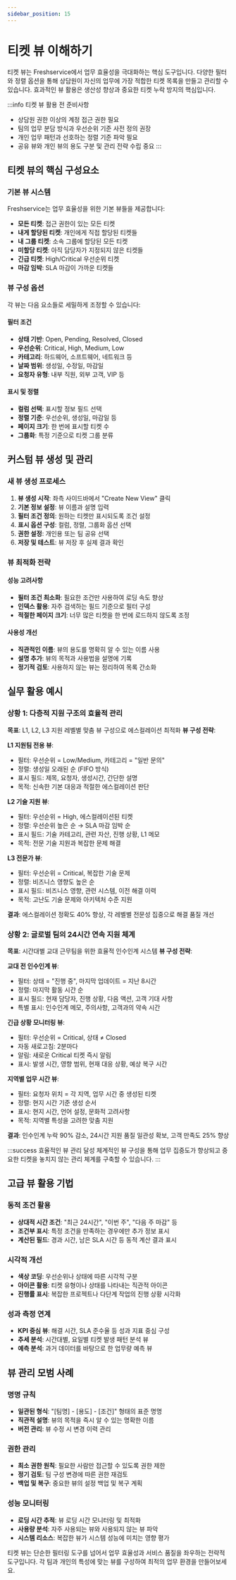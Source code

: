 ```yaml
---
sidebar_position: 15
---
```


# 티켓 뷰 이해하기

티켓 뷰는 Freshservice에서 업무 효율성을 극대화하는 핵심 도구입니다. 다양한 필터와 정렬 옵션을 통해 상담원이 자신의 업무에 가장 적합한 티켓 목록을 만들고 관리할 수 있습니다. 효과적인 뷰 활용은 생산성 향상과 중요한 티켓 누락 방지의 핵심입니다.

:::info 티켓 뷰 활용 전 준비사항
- 상담원 권한 이상의 계정 접근 권한 필요
- 팀의 업무 분담 방식과 우선순위 기준 사전 정의 권장
- 개인 업무 패턴과 선호하는 정렬 기준 파악 필요
- 공유 뷰와 개인 뷰의 용도 구분 및 관리 전략 수립 중요
:::

## 티켓 뷰의 핵심 구성요소

### 기본 뷰 시스템

Freshservice는 업무 효율성을 위한 기본 뷰들을 제공합니다:

- **모든 티켓**: 접근 권한이 있는 모든 티켓
- **내게 할당된 티켓**: 개인에게 직접 할당된 티켓들
- **내 그룹 티켓**: 소속 그룹에 할당된 모든 티켓
- **미할당 티켓**: 아직 담당자가 지정되지 않은 티켓들
- **긴급 티켓**: High/Critical 우선순위 티켓
- **마감 임박**: SLA 마감이 가까운 티켓들

### 뷰 구성 옵션

각 뷰는 다음 요소들로 세밀하게 조정할 수 있습니다:

#### 필터 조건
- **상태 기반**: Open, Pending, Resolved, Closed
- **우선순위**: Critical, High, Medium, Low
- **카테고리**: 하드웨어, 소프트웨어, 네트워크 등
- **날짜 범위**: 생성일, 수정일, 마감일
- **요청자 유형**: 내부 직원, 외부 고객, VIP 등

#### 표시 및 정렬
- **컬럼 선택**: 표시할 정보 필드 선택
- **정렬 기준**: 우선순위, 생성일, 마감일 등
- **페이지 크기**: 한 번에 표시할 티켓 수
- **그룹화**: 특정 기준으로 티켓 그룹 분류

## 커스텀 뷰 생성 및 관리

### 새 뷰 생성 프로세스

1. **뷰 생성 시작**: 좌측 사이드바에서 "Create New View" 클릭
2. **기본 정보 설정**: 뷰 이름과 설명 입력
3. **필터 조건 정의**: 원하는 티켓만 표시되도록 조건 설정
4. **표시 옵션 구성**: 컬럼, 정렬, 그룹화 옵션 선택
5. **권한 설정**: 개인용 또는 팀 공유 선택
6. **저장 및 테스트**: 뷰 저장 후 실제 결과 확인

### 뷰 최적화 전략

#### 성능 고려사항
- **필터 조건 최소화**: 필요한 조건만 사용하여 로딩 속도 향상
- **인덱스 활용**: 자주 검색하는 필드 기준으로 필터 구성
- **적절한 페이지 크기**: 너무 많은 티켓을 한 번에 로드하지 않도록 조정

#### 사용성 개선
- **직관적인 이름**: 뷰의 용도를 명확히 알 수 있는 이름 사용
- **설명 추가**: 뷰의 목적과 사용법을 설명에 기록
- **정기적 검토**: 사용하지 않는 뷰는 정리하여 목록 간소화

## 실무 활용 예시

### 상황 1: 다층적 지원 구조의 효율적 관리
**목표**: L1, L2, L3 지원 레벨별 맞춤 뷰 구성으로 에스컬레이션 최적화
**뷰 구성 전략**:

**L1 지원팀 전용 뷰**:
- 필터: 우선순위 = Low/Medium, 카테고리 = "일반 문의"
- 정렬: 생성일 오래된 순 (FIFO 방식)
- 표시 필드: 제목, 요청자, 생성시간, 간단한 설명
- 목적: 신속한 기본 대응과 적절한 에스컬레이션 판단

**L2 기술 지원 뷰**:
- 필터: 우선순위 = High, 에스컬레이션된 티켓
- 정렬: 우선순위 높은 순 → SLA 마감 임박 순
- 표시 필드: 기술 카테고리, 관련 자산, 진행 상황, L1 메모
- 목적: 전문 기술 지원과 복잡한 문제 해결

**L3 전문가 뷰**:
- 필터: 우선순위 = Critical, 복잡한 기술 문제
- 정렬: 비즈니스 영향도 높은 순
- 표시 필드: 비즈니스 영향, 관련 시스템, 이전 해결 이력
- 목적: 고난도 기술 문제와 아키텍처 수준 지원

**결과**: 에스컬레이션 정확도 40% 향상, 각 레벨별 전문성 집중으로 해결 품질 개선

### 상황 2: 글로벌 팀의 24시간 연속 지원 체계
**목표**: 시간대별 교대 근무팀을 위한 효율적 인수인계 시스템
**뷰 구성 전략**:

**교대 전 인수인계 뷰**:
- 필터: 상태 = "진행 중", 마지막 업데이트 = 지난 8시간
- 정렬: 마지막 활동 시간 순
- 표시 필드: 현재 담당자, 진행 상황, 다음 액션, 고객 기대 사항
- 특별 표시: 인수인계 메모, 주의사항, 고객과의 약속 시간

**긴급 상황 모니터링 뷰**:
- 필터: 우선순위 = Critical, 상태 ≠ Closed
- 자동 새로고침: 2분마다
- 알림: 새로운 Critical 티켓 즉시 알림
- 표시: 발생 시간, 영향 범위, 현재 대응 상황, 예상 복구 시간

**지역별 업무 시간 뷰**:
- 필터: 요청자 위치 = 각 지역, 업무 시간 중 생성된 티켓
- 정렬: 현지 시간 기준 생성 순서
- 표시: 현지 시간, 언어 설정, 문화적 고려사항
- 목적: 지역별 특성을 고려한 맞춤 지원

**결과**: 인수인계 누락 90% 감소, 24시간 지원 품질 일관성 확보, 고객 만족도 25% 향상

:::success 효율적인 뷰 관리 달성
체계적인 뷰 구성을 통해 업무 집중도가 향상되고 중요한 티켓을 놓치지 않는 관리 체계를 구축할 수 있습니다.
:::

## 고급 뷰 활용 기법

### 동적 조건 활용
- **상대적 시간 조건**: "최근 24시간", "이번 주", "다음 주 마감" 등
- **조건부 표시**: 특정 조건을 만족하는 경우에만 추가 정보 표시
- **계산된 필드**: 경과 시간, 남은 SLA 시간 등 동적 계산 결과 표시

### 시각적 개선
- **색상 코딩**: 우선순위나 상태에 따른 시각적 구분
- **아이콘 활용**: 티켓 유형이나 상태를 나타내는 직관적 아이콘
- **진행률 표시**: 복잡한 프로젝트나 다단계 작업의 진행 상황 시각화

### 성과 측정 연계
- **KPI 중심 뷰**: 해결 시간, SLA 준수율 등 성과 지표 중심 구성
- **추세 분석**: 시간대별, 요일별 티켓 발생 패턴 분석 뷰
- **예측 분석**: 과거 데이터를 바탕으로 한 업무량 예측 뷰

## 뷰 관리 모범 사례

### 명명 규칙
- **일관된 형식**: "[팀명] - [용도] - [조건]" 형태의 표준 명명
- **직관적 설명**: 뷰의 목적을 즉시 알 수 있는 명확한 이름
- **버전 관리**: 뷰 수정 시 변경 이력 관리

### 권한 관리
- **최소 권한 원칙**: 필요한 사람만 접근할 수 있도록 권한 제한
- **정기 검토**: 팀 구성 변경에 따른 권한 재검토
- **백업 및 복구**: 중요한 뷰의 설정 백업 및 복구 계획

### 성능 모니터링
- **로딩 시간 추적**: 뷰 로딩 시간 모니터링 및 최적화
- **사용량 분석**: 자주 사용되는 뷰와 사용되지 않는 뷰 파악
- **시스템 리소스**: 복잡한 뷰가 시스템 성능에 미치는 영향 평가

티켓 뷰는 단순한 필터링 도구를 넘어서 업무 효율성과 서비스 품질을 좌우하는 전략적 도구입니다. 각 팀과 개인의 특성에 맞는 뷰를 구성하여 최적의 업무 환경을 만들어보세요.
